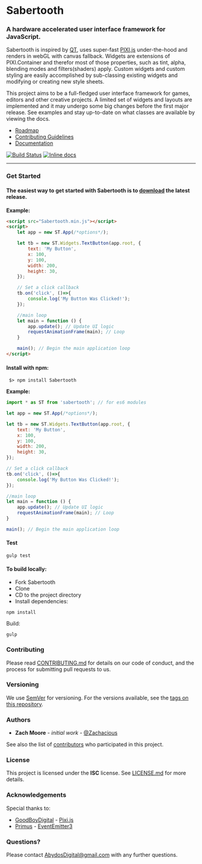 # Sabertooth

### A hardware accelerated user interface framework for JavaScript.
Sabertooth is inspired by [QT](https://www.qt.io/), uses super-fast [PIXI.js](https://github.com/pixijs/pixi.js) under-the-hood and renders in webGL with canvas fallback. Widgets are extensions of PIXI.Container and therefor most of those properties, such as tint, alpha, blending modes and filters(shaders) apply. Custom widgets and custom styling are easily accomplished by sub-classing existing widgets and modifying or creating new style sheets.

This project aims to be a full-fledged user interface framework for games, editors and other creative projects. A limited set of widgets and layouts are implemented and it may undergo some big changes before the first major release. See examples and stay up-to-date on what classes are available by viewing the docs.

* [Roadmap](ROADMAP.md)
* [Contributing Guidelines](CONTRIBUTING.md)
* [Documentation](https://abydosdigital.github.io/Sabertooth/)

[![Build Status](https://travis-ci.org/AbydosDigital/Sabertooth.svg?branch=master)](https://travis-ci.org/AbydosDigital/Sabertooth)
[![Inline docs](http://inch-ci.org/github/AbydosDigital/SaberTooth.svg?branch=master)](http://inch-ci.org/github/AbydosDigital/SaberTooth)
***
<!-- ### Goal
Imagine designing a complex user interface within a designer app and exporting it to your game/app with only a few lines of code to get it up and running. That's the goal, but this is a long-term project and only your support will get us there. Please consider sending a pull request or make a donation via PATREON. -->

### Get Started

#### The easiest way to get started with Sabertooth is to [download](https://github.com/AbydosDigital/Sabertooth/releases) the latest release.
<!-- * [Sabertooth.js](https://github.com/AbydosDigital/Sabertooth/releases/download/v0.1.9-alpha/sabertooth.js)
* [Sabertooth.min.js](https://github.com/AbydosDigital/Sabertooth/releases/download/v0.1.9-alpha/sabertooth.min.js) -->

**Example:**
```html
<script src="Sabertooth.min.js"></script>
<script>
    let app = new ST.App(/*options*/);

    let tb = new ST.Widgets.TextButton(app.root, {
        text: 'My Button',
        x: 100,
        y: 100,
        width: 200,
        height: 30,
    });

    // Set a click callback
    tb.on('click', ()=>{
        console.log('My Button Was Clicked!');
    });

    //main loop
    let main = function () {
        app.update(); // Update UI logic
        requestAnimationFrame(main); // Loop
    }

    main(); // Begin the main application loop
</script>
```

#### Install with npm:
```
 $> npm install Sabertooth
```
**Example:**
```javascript
import * as ST from 'sabertooth'; // for es6 modules

let app = new ST.App(/*options*/);

let tb = new ST.Widgets.TextButton(app.root, {
    text: 'My Button',
    x: 100,
    y: 100,
    width: 200,
    height: 30,
});

// Set a click callback
tb.on('click', ()=>{
    console.log('My Button Was Clicked!');
});

//main loop
let main = function () {
    app.update(); // Update UI logic
    requestAnimationFrame(main); // Loop
}

main(); // Begin the main application loop
```

#### Test
```
gulp test
```

#### To build locally:
* Fork Sabertooth
* Clone
* CD to the project directory
* Install dependencies:
```
npm install
```
Build:
```
gulp
```

### Contributing

Please read [CONTRIBUTING.md](CONTRIBUTING.md) for details on our code of conduct, and the process for submitting pull requests to us.

### Versioning
We use [SemVer](http://semver.org/) for versioning. For the versions available, see the [tags on this repository](https://github.com/AbydosDigital/SaberTooth/tags).

### Authors
* **Zach Moore** *- initial work -* [@Zachacious](https://github.com/Zachacious)

See also the list of [contributors](https://github.com/AbydosDigital/Sabertooth/graphs/contributors) who participated in this project.

### License
This project is licensed under the **ISC** license. See [LICENSE.md](LICENSE) for more details.

### Acknowledgements
Special thanks to:
* [GoodBoyDigital](http://www.goodboydigital.com/) - [Pixi.js](http://www.pixijs.com/)
* [Primus](https://github.com/primus) - [EventEmitter3](https://github.com/primus/eventemitter3)

### Questions?

Please contact AbydosDigital@gmail.com with any further questions.
